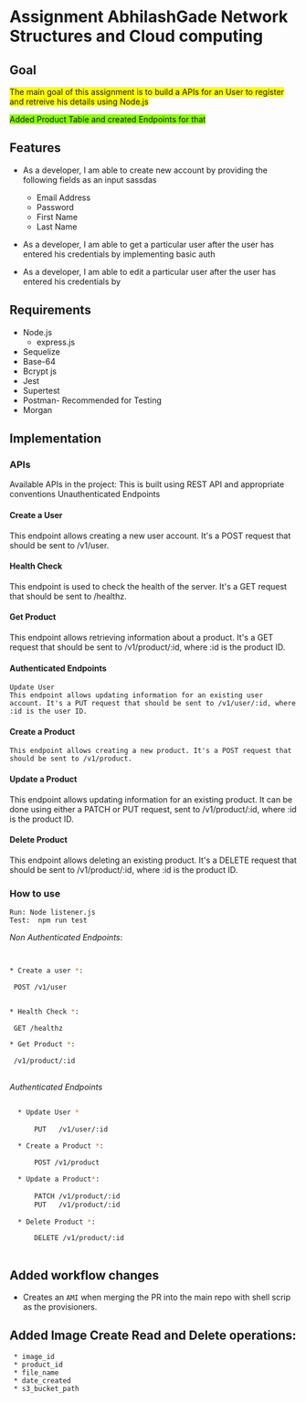 # Assignment AbhilashGade Network Structures and Cloud computing




## Goal
<span style="background-color: #FFFF00">The main goal of this assignment is to build a APIs for an User to register and retreive his details using Node.js</span>

<span style="background-color: #88FF00">Added Product Table and created Endpoints for that </span>




## Features
* As a developer, I am able to create new account by providing the following fields as an input
sassdas

    * Email Address
    * Password
    * First Name
    * Last Name
* As a developer, I am able to get a particular user after the user has entered his credentials by      implementing basic auth
* As a developer, I am able to edit a particular user after the user has entered his credentials by     


## Requirements


* Node.js
  * express.js
* Sequelize
* Base-64
* Bcrypt js
* Jest
* Supertest
* Postman- Recommended for Testing
* Morgan

## Implementation
  

  ### APIs

  Available APIs in the project:
  This is built using REST API and appropriate conventions
  Unauthenticated Endpoints
  #### Create a User
  This endpoint allows creating a new user account. It's a POST request that should be sent to /v1/user.

  #### Health Check
  This endpoint is used to check the health of the server. It's a GET request that should be sent to /healthz.

  #### Get Product
  This endpoint allows retrieving information about a product. It's a GET request that should be sent to /v1/product/:id, where :id is the product ID.

  #### Authenticated Endpoints
    Update User
    This endpoint allows updating information for an existing user account. It's a PUT request that should be sent to /v1/user/:id, where :id is the user ID.

  #### Create a Product
    This endpoint allows creating a new product. It's a POST request that should be sent to /v1/product.

    
  #### Update a Product
  This endpoint allows updating information for an existing product. It can be done using either a PATCH or PUT request, sent to /v1/product/:id, where :id is the product ID.

  #### Delete Product
  This endpoint allows deleting an existing product. It's a DELETE request that should be sent to /v1/product/:id, where :id is the product ID.
  ### How to use

    Run: Node listener.js
    Test:  npm run test 


  *Non Authenticated Endpoints*:
   ```sh
    
 
  * Create a user *:
   
    POST /v1/user


  * Health Check *:
   
    GET /healthz

  * Get Product *:

    /v1/product/:id
    
  ```
  *Authenticated Endpoints*


```sh
    
  * Update User *
    
      PUT   /v1/user/:id

  * Create a Product *:
   
      POST /v1/product

  * Update a Product*:
   
      PATCH /v1/product/:id
      PUT   /v1/product/:id
  
  * Delete Product *:

      DELETE /v1/product/:id
    
  ```


  ## Added workflow changes

  * Creates an `AMI` when merging the PR into the main repo with shell scrip as the provisioners.
  

   ## Added Image Create Read and Delete operations:
   
     * image_id	
     * product_id	
     * file_name	
     * date_created	
     * s3_bucket_path	
 



    

    
